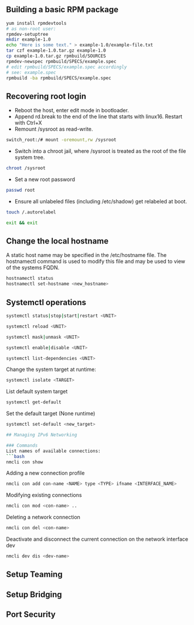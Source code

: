 ## Building a basic RPM package

```bash
yum install rpmdevtools
# as non-root user:
rpmdev-setuptree
mkdir example-1.0
echo "Here is some text." > example-1.0/example-file.txt
tar czf example-1.0.tar.gz example-1.0
cp example-1.0.tar.gz rpmbuild/SOURCES
rpmdev-newspec rpmbuild/SPECS/example.spec
# edit rpmbuild/SPECS/example.spec accordingly
# see: example.spec
rpmbuild -ba rpmbuild/SPECS/example.spec
```

## Recovering root login

* Reboot the host, enter edit mode in bootloader.
* Append rd.break to the end of the line that starts with linux16. Restart with Ctrl+X
* Remount /sysroot as read-write. 

```bash
switch_root:/# mount -oremount,rw /sysroot
```

* Switch into a chroot jail, where /sysroot is treated as the root of the file system tree.

```bash
chroot /sysroot
```

* Set a new root password

```bash
passwd root
```

* Ensure all unlabeled files (including /etc/shadow) get relabeled at boot. 

```bash
touch /.autorelabel
```

```bash
exit && exit
```

## Change the local hostname
A static host name may be specified in the /etc/hostname file. The hostnamectl command is used to modify this file and may be used to view of the systems FQDN.

```bash
hostnamectl status
hostnamectl set-hostname <new_hostname>
```

## Systemctl operations
```bash
systemctl status|stop|start|restart <UNIT>
```
```bash
systemctl reload <UNIT>
```
```bash
systemctl mask|unmask <UNIT>
```
```bash
systemctl enable|disable <UNIT>
```
```bash
systemctl list-dependencies <UNIT>
```
Change the system target at runtime: 
```bash
systemctl isolate <TARGET>
```
List default system target
```bash
systemctl get-default
```
Set the default target (None runtime)
```bash
systemctl set-default <new_target>

## Managing IPv6 Networking

### Commands
List names of available connections:
```bash
nmcli con show
```
Adding a new connection profile
```bash
nmcli con add con-name <NAME> type <TYPE> ifname <INTERFACE_NAME>
```
Modifying existing connections
```bash
nmcli con mod <con-name> ..
```
Deleting a network connection
```bash
nmcli con del <con-name>
```
Deactivate and disconnect the current connection on the network interface dev
```bash
nmcli dev dis <dev-name>
```

## Setup Teaming

## Setup Bridging

## Port Security
